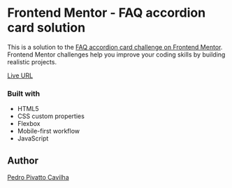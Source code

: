 # Frontend Mentor - FAQ accordion card solution

This is a solution to the [FAQ accordion card challenge on Frontend Mentor](https://www.frontendmentor.io/challenges/faq-accordion-card-XlyjD0Oam). Frontend Mentor challenges help you improve your coding skills by building realistic projects. 

[Live URL](https://pedropivattocavilha.github.io/faq-accordion/)

### Built with

- HTML5 
- CSS custom properties
- Flexbox
- Mobile-first workflow
- JavaScript

## Author

[Pedro Pivatto Cavilha](https://www.linkedin.com/in/pedropivatto/)

